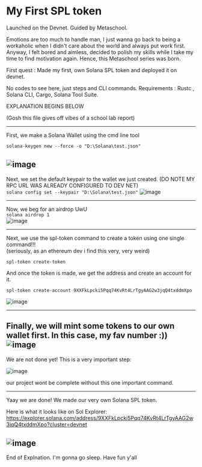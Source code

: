 # My First SPL token
Launched on the Devnet. Guided by Metaschool. 

Emotions are too much to handle man, I just wanna go back to being a workaholic when I didn't care about the world and always put work first.
Anyway, I felt bored and aimless, decided to polish my skills while I take my time to find motivation again. 
Hence, this Metaschool series was born. 

First quest : Made my first, own Solana SPL token and deployed it on devnet. 

No codes to see here, just steps and CLI commands.
Requirements : Rustc , Solana CLI, Cargo, Solana Tool Suite.

EXPLANATION BEGINS BELOW

(Gosh this file gives off vibes of a school lab report) 

---

First, we make a Solana Wallet using the cmd line tool   

``` solana-keygen new --force -o "D:\Solana\test.json" ```  

![image](https://user-images.githubusercontent.com/97212160/196774934-484a60b6-94cb-4327-855f-09d2d0cf9b3c.png)
---

Next, we set the default keypair to the wallet we just created. (DO NOTE MY RPC URL WAS ALREADY CONFIGURED TO DEV NET)  
``` solana config set --keypair "D:\Solana\test.json" ```
![image](https://user-images.githubusercontent.com/97212160/196774881-13420001-c44a-4315-a9ff-c9197d27e8ad.png)

---

Now, we beg for an airdrop UwU  
``` solana airdrop 1 ```  
![image](https://user-images.githubusercontent.com/97212160/196775238-a6589401-c88b-402c-940d-f0f8bf82a7bd.png)

---

Next, we use the spl-token command to create a token using one single command!!!  
(seriously, as an ethereum dev i find this very, very weird)  

``` spl-token create-token   ```

And once the token is made, we get the address and create an account for it.

``` spl-token create-account 9XXFkLpcki5Pqq74KvRt4LrTgyAAG2w3jqQ4txddmXpo ```  

![image](https://user-images.githubusercontent.com/97212160/196775772-602984bb-ce8d-4dfc-805f-be55c2251982.png)

---

Finally, we will mint some tokens to our own wallet first. In this case, my fav number :))
![image](https://user-images.githubusercontent.com/97212160/196775987-9740267e-6b11-4905-8634-86a0973bf397.png)
---
We are not done yet! This is a very important step:  

![image](https://user-images.githubusercontent.com/97212160/196776105-520514ca-0f9d-4703-bc2d-b1f88d1e6e50.png)  

our project wont be complete without this one important command.

---
Yaay we are done! We made our very own Solana SPL token. 

Here is what it looks like on Sol Explorer:
https://explorer.solana.com/address/9XXFkLpcki5Pqq74KvRt4LrTgyAAG2w3jqQ4txddmXpo?cluster=devnet

![image](https://user-images.githubusercontent.com/97212160/196776432-6ce69fa3-964b-4ac3-9bae-a5c6d8999dab.png)
---

End of Explnation. 
I'm gonna go sleep. Have fun y'all
